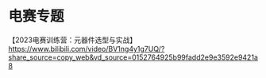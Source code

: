 # 电赛专题

【2023电赛训练营：元器件选型与实战】 https://www.bilibili.com/video/BV1ng4y1g7UQ/?share_source=copy_web&vd_source=0152764925b99fadd2e9e3592e9421a8